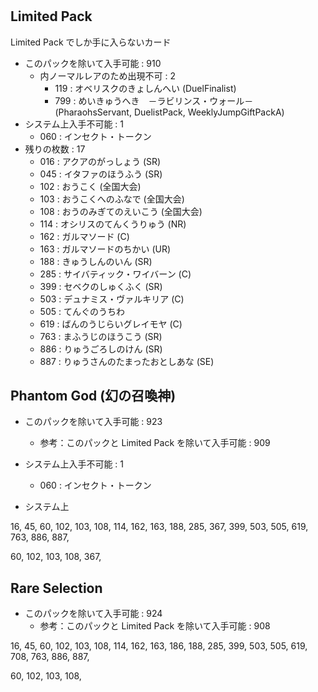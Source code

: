 #

##  Limited Pack

Limited Pack でしか手に入らないカード

- このパックを除いて入手可能 : 910
    - 内ノーマルレアのため出現不可 :   2
        - 119 : オベリスクのきょしんへい (DuelFinalist)
        - 799 : めいきゅうへき　－ラビリンス・ウォール－
                (PharaohsServant, DuelistPack, WeeklyJumpGiftPackA)
- システム上入手不可能       :   1
    - 060 : インセクト・トークン
- 残りの枚数 : 17
    - 016 : アクアのがっしょう (SR)
    - 045 : イタファのほうふう (SR)
    - 102 : おうこく (全国大会)
    - 103 : おうこくへのふなで (全国大会)
    - 108 : おうのみぎてのえいこう (全国大会)
    - 114 : オシリスのてんくうりゅう (NR)
    - 162 : ガルマソード (C)
    - 163 : ガルマソードのちかい (UR)
    - 188 : きゅうしんのいん (SR)
    - 285 : サイバティック・ワイバーン (C)
    - 399 : セベクのしゅくふく (SR)
    - 503 : デュナミス・ヴァルキリア (C)
    - 505 : てんぐのうちわ
    - 619 : ばんのうじらいグレイモヤ (C)
    - 763 : まふうじのほうこう (SR)
    - 886 : りゅうごろしのけん (SR)
    - 887 : りゅうさんのたまったおとしあな (SE)

##  Phantom God (幻の召喚神)

- このパックを除いて入手可能 : 923
    - 参考：このパックと Limited Pack を除いて入手可能 : 909
- システム上入手不可能       :   1
    - 060 : インセクト・トークン

- システム上

16, 45, 60, 102, 103, 108, 114, 162, 163, 188, 285, 367, 399, 503, 505, 619, 763, 886, 887,

60, 102, 103, 108, 367,



##  Rare Selection

- このパックを除いて入手可能 : 924
    - 参考：このパックと Limited Pack を除いて入手可能 : 908

16, 45, 60, 102, 103, 108, 114, 162, 163, 186, 188, 285, 399, 503, 505, 619, 708, 763, 886, 887,

60, 102, 103, 108,

